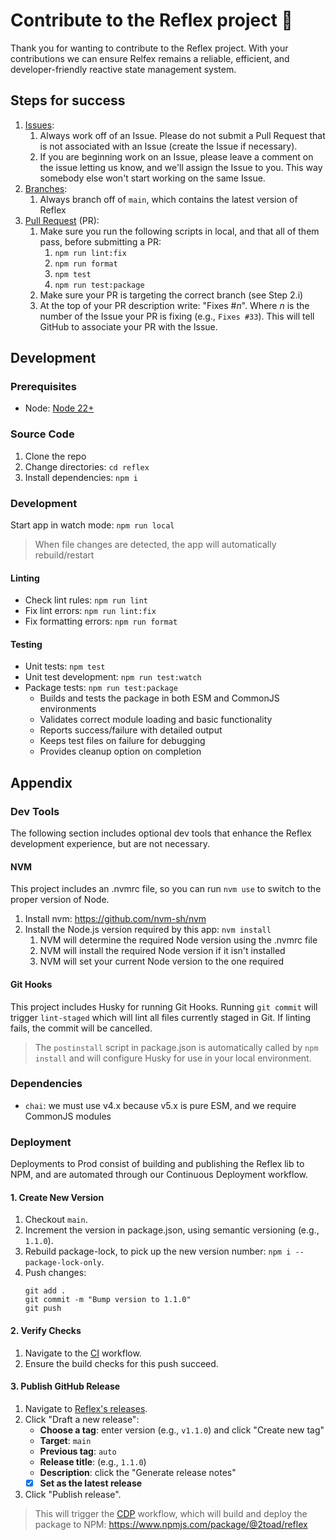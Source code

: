 # Contribute to the Reflex project 🤝

Thank you for wanting to contribute to the Reflex project. With your contributions we can ensure Relfex remains a reliable, efficient, and developer-friendly reactive state management system.

## Steps for success

1. [Issues](https://github.com/2Toad/reflex/issues):
   1. Always work off of an Issue. Please do not submit a Pull Request that is not associated with an Issue (create the Issue if necessary).
   2. If you are beginning work on an Issue, please leave a comment on the issue letting us know, and we'll assign the Issue to you. This way somebody else won't start working on the same Issue.
2. [Branches](https://github.com/2Toad/reflex/branches):
   1. Always branch off of `main`, which contains the latest version of Reflex
3. [Pull Request](https://github.com/2Toad/reflex/pulls) (PR):
   1. Make sure you run the following scripts in local, and that all of them pass, before submitting a PR:
      1. `npm run lint:fix`
      2. `npm run format`
      3. `npm test`
      4. `npm run test:package`
   2. Make sure your PR is targeting the correct branch (see Step 2.i)
   3. At the top of your PR description write: "Fixes #_n_". Where _n_ is the number of the Issue your PR is fixing (e.g., `Fixes #33`). This will tell GitHub to associate your PR with the Issue.

## Development 

### Prerequisites

- Node: [Node 22+](https://nodejs.org)

### Source Code

1. Clone the repo
2. Change directories: `cd reflex`
3. Install dependencies: `npm i`

### Development

Start app in watch mode: `npm run local`

>When file changes are detected, the app will automatically rebuild/restart

#### Linting

- Check lint rules: `npm run lint`
- Fix lint errors: `npm run lint:fix`
- Fix formatting errors: `npm run format`

#### Testing

- Unit tests: `npm test`
- Unit test development: `npm run test:watch`
- Package tests: `npm run test:package`
  - Builds and tests the package in both ESM and CommonJS environments
  - Validates correct module loading and basic functionality
  - Reports success/failure with detailed output
  - Keeps test files on failure for debugging
  - Provides cleanup option on completion

## Appendix

### Dev Tools

The following section includes optional dev tools that enhance the Reflex development experience, but are not necessary.

#### NVM

This project includes an .nvmrc file, so you can run `nvm use` to switch to the proper version of Node.

1. Install nvm: https://github.com/nvm-sh/nvm
2. Install the Node.js version required by this app: `nvm install`
   1. NVM will determine the required Node version using the .nvmrc file
   2. NVM will install the required Node version if it isn't installed
   3. NVM will set your current Node version to the one required

#### Git Hooks

This project includes Husky for running Git Hooks. Running `git commit` will trigger `lint-staged` which will lint all files currently staged in Git. If linting fails, the commit will be cancelled.

> The `postinstall` script in package.json is automatically called by `npm install` and will configure Husky for use in your local environment.

### Dependencies

- `chai`: we must use v4.x because v5.x is pure ESM, and we require CommonJS modules

### Deployment

Deployments to Prod consist of building and publishing the Reflex lib to NPM, and are automated through our Continuous Deployment workflow.

#### 1. Create New Version
1. Checkout `main`.
2. Increment the version in package.json, using semantic versioning (e.g., `1.1.0`).
3. Rebuild package-lock, to pick up the new version number: `npm i --package-lock-only`.
4. Push changes:
   ```
   git add .
   git commit -m "Bump version to 1.1.0"
   git push
   ```

#### 2. Verify Checks
1. Navigate to the [CI](https://github.com/2Toad/reflex/actions/workflows/ci.yml) workflow.
2. Ensure the build checks for this push succeed.

#### 3. Publish GitHub Release
1. Navigate to [Reflex's releases](https://github.com/2Toad/reflex/releases).
2. Click "Draft a new release":
   - **Choose a tag**: enter version (e.g., `v1.1.0`) and click "Create new tag"
   - **Target**: `main`
   - **Previous tag**: `auto`
   - **Release title**: (e.g., `1.1.0`)
   - **Description**: click the "Generate release notes"
   - [x] **Set as the latest release**
3. Click "Publish release".

> This will trigger the [CDP](https://github.com/2Toad/reflex/actions/workflows/cdp.yml) workflow, which will build and deploy the package to NPM: https://www.npmjs.com/package/@2toad/reflex
